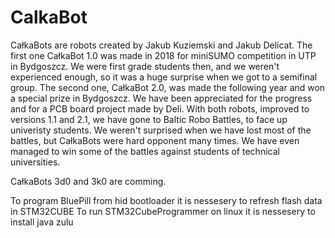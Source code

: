 # CalkaBot

CałkaBots are robots created by Jakub Kuziemski and Jakub Delicat. The first one CałkaBot 1.0 was made in 2018 for miniSUMO competition in UTP in Bydgoszcz. We were first grade students then, and we weren't experienced enough, so it was a huge surprise when we got to a semifinal group. The second one, CałkaBot 2.0, was made the following year and won a special prize in Bydgoszcz. We have been appreciated for the progress and for a PCB board project made by Deli. With both robots, improved to versions 1.1 and 2.1, we have gone to Baltic Robo Battles, to face up univeristy students. We weren't surprised when we have lost most of the battles, but CałkaBots were hard opponent many times. We have even managed to win some of the battles against students of technical universities.

CałkaBots 3d0 and 3k0 are comming.

To program BluePill from hid bootloader it is nessesery to refresh flash data in STM32CUBE
To run STM32CubeProgrammer on linux it is nessesery to install java zulu



 
